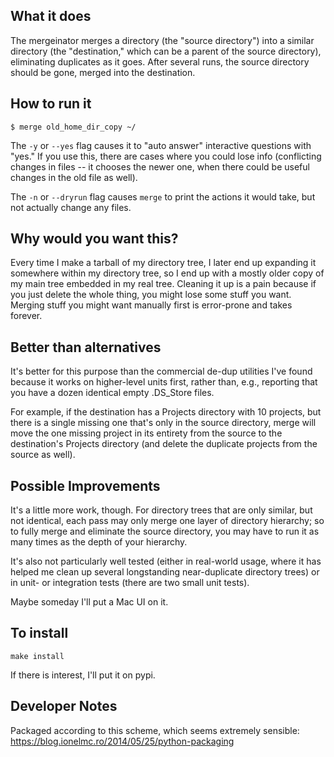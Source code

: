 ## What it does
The mergeinator merges a directory (the "source directory") into a similar directory
(the "destination," which can be a parent of the source directory), eliminating
duplicates as it goes.  After several runs, the source directory should be gone,
merged into the destination.

## How to run it
```
$ merge old_home_dir_copy ~/
```

The `-y` or `--yes` flag causes it to "auto answer" interactive questions with "yes."  If
you use this, there are cases where you could lose info (conflicting changes in files -- it
chooses the newer one, when there could be useful changes in the old file as well).

The `-n` or `--dryrun` flag causes `merge` to print the actions it would take, but not
actually change any files.

## Why would you want this?
Every time I make a tarball of my directory tree, I later end up expanding it somewhere
within my directory tree, so I end up with a mostly older copy of my main tree embedded in
my real tree.  Cleaning it up is a pain because if you just delete the whole thing, you
might lose some stuff you want.  Merging stuff you might want manually first is error-prone
and takes forever.

## Better than alternatives
It's better for this purpose than the commercial de-dup utilities I've found because it
works on higher-level units first, rather than, e.g., reporting that you have a dozen
identical empty .DS_Store files.

For example, if the destination has a Projects directory with 10 projects, but there is a
single missing one that's only in the source directory, merge will move the one missing
project in its entirety from the source to the destination's Projects directory (and delete
the duplicate projects from the source as well).

## Possible Improvements
It's a little more work, though.  For directory trees that are only similar, but not
identical, each pass may only merge one layer of directory hierarchy; so to fully merge and
eliminate the source directory, you may have to run it as many times as the depth of your
hierarchy.

It's also not particularly well tested (either in real-world usage, where it has helped me
clean up several longstanding near-duplicate directory trees) or in unit- or integration
tests (there are two small unit tests).

Maybe someday I'll put a Mac UI on it.

## To install
```
make install
```

If there is interest, I'll put it on pypi.

## Developer Notes
Packaged according to this scheme, which seems extremely sensible:
https://blog.ionelmc.ro/2014/05/25/python-packaging
